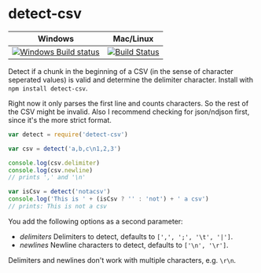 # detect-csv
Windows | Mac/Linux
------- | ---------
[![Windows Build status](http://img.shields.io/appveyor/ci/finnp/detect-csv.svg)](https://ci.appveyor.com/project/finnp/detect-csv/branch/master) | [![Build Status](https://travis-ci.org/finnp/detect-csv.svg?branch=master)](https://travis-ci.org/finnp/detect-csv)

Detect if a chunk in the beginning of a CSV (in the sense of character seperated values)
is valid and determine the delimiter character. Install with `npm install detect-csv`.

Right now it only parses the first line and counts characters.
So the rest of the CSV might be invalid. Also I recommend checking for json/ndjson first,
since it's the more strict format.

```js
var detect = require('detect-csv')

var csv = detect('a,b,c\n1,2,3')

console.log(csv.delimiter)
console.log(csv.newline)
// prints ',' and '\n'

var isCsv = detect('notacsv')
console.log('This is ' + (isCsv ? '' : 'not') + ' a csv') 
// prints: This is not a csv
```

You add the following options as a second parameter:
* *delimiters* Delimiters to detect, defaults to `[',', ';', '\t', '|']`.
* *newlines* Newline characters to detect, defaults to `['\n', '\r']`.

Delimiters and newlines don't work with multiple characters, e.g. `\r\n`.
